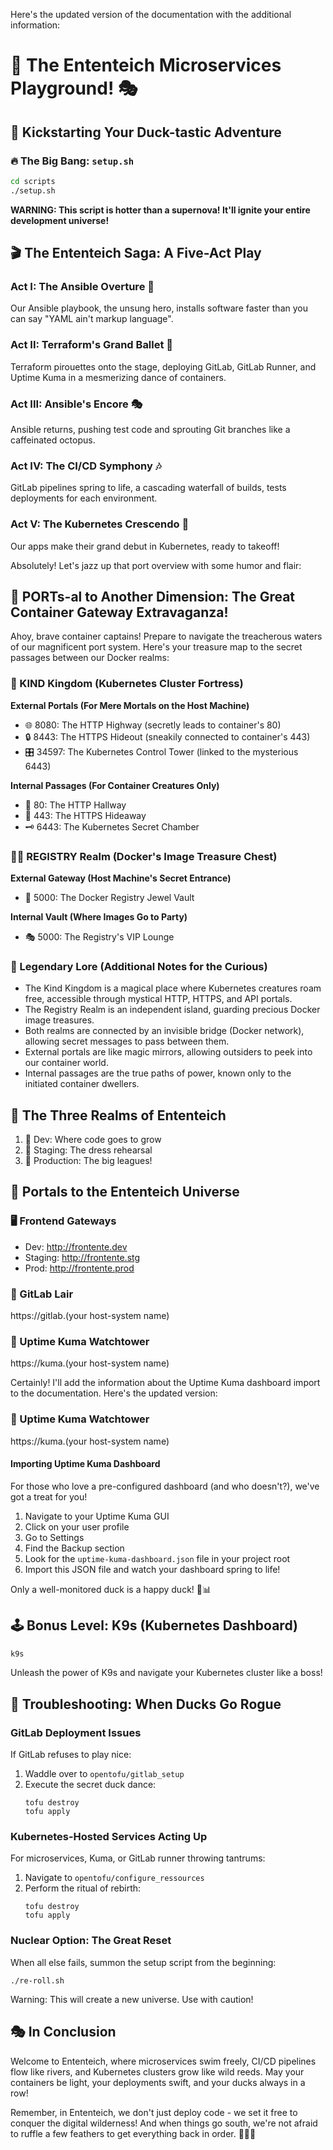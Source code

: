 Here's the updated version of the documentation with the additional information:

# 🦆 The Ententeich Microservices Playground! 🎭

## 🚀 Kickstarting Your Duck-tastic Adventure

### 🔥 The Big Bang: `setup.sh`

```bash
cd scripts
./setup.sh
```

**WARNING: This script is hotter than a supernova! It'll ignite your entire development universe!**

## 🎬 The Ententeich Saga: A Five-Act Play

### Act I: The Ansible Overture 🎼
Our Ansible playbook, the unsung hero, installs software faster than you can say "YAML ain't markup language".

### Act II: Terraform's Grand Ballet 💃
Terraform pirouettes onto the stage, deploying GitLab, GitLab Runner, and Uptime Kuma in a mesmerizing dance of containers.

### Act III: Ansible's Encore 🎭
Ansible returns, pushing test code and sprouting Git branches like a caffeinated octopus.

### Act IV: The CI/CD Symphony 🎶
GitLab pipelines spring to life, a cascading waterfall of builds, tests deployments for each environment.

### Act V: The Kubernetes Crescendo 🌟
Our apps make their grand debut in Kubernetes, ready to takeoff!

Absolutely! Let's jazz up that port overview with some humor and flair:

## 🚢 PORTs-al to Another Dimension: The Great Container Gateway Extravaganza!

Ahoy, brave container captains! Prepare to navigate the treacherous waters of our magnificent port system. Here's your treasure map to the secret passages between our Docker realms:

### 🏰 KIND Kingdom (Kubernetes Cluster Fortress)

**External Portals (For Mere Mortals on the Host Machine)**
- 🌐 8080: The HTTP Highway (secretly leads to container's 80)
- 🔒 8443: The HTTPS Hideout (sneakily connected to container's 443)
- 🎛️ 34597: The Kubernetes Control Tower (linked to the mysterious 6443)

**Internal Passages (For Container Creatures Only)**
- 🚪 80: The HTTP Hallway
- 🔐 443: The HTTPS Hideaway
- 🗝️ 6443: The Kubernetes Secret Chamber

### 🏴‍☠️ REGISTRY Realm (Docker's Image Treasure Chest)

**External Gateway (Host Machine's Secret Entrance)**
- 💎 5000: The Docker Registry Jewel Vault

**Internal Vault (Where Images Go to Party)**
- 🎭 5000: The Registry's VIP Lounge

### 📜 Legendary Lore (Additional Notes for the Curious)

- The Kind Kingdom is a magical place where Kubernetes creatures roam free, accessible through mystical HTTP, HTTPS, and API portals.
- The Registry Realm is an independent island, guarding precious Docker image treasures.
- Both realms are connected by an invisible bridge (Docker network), allowing secret messages to pass between them.
- External portals are like magic mirrors, allowing outsiders to peek into our container world.
- Internal passages are the true paths of power, known only to the initiated container dwellers.

## 🎨 The Three Realms of Ententeich

1. 🌱 Dev: Where code goes to grow
2. 🌼 Staging: The dress rehearsal
3. 🌳 Production: The big leagues!

## 🔗 Portals to the Ententeich Universe

### 🖥️ Frontend Gateways
- Dev: http://frontente.dev
- Staging: http://frontente.stg
- Prod: http://frontente.prod

### 🦊 GitLab Lair
https://gitlab.(your host-system name)

### 👀 Uptime Kuma Watchtower
https://kuma.(your host-system name)

Certainly! I'll add the information about the Uptime Kuma dashboard import to the documentation. Here's the updated version:


### 👀 Uptime Kuma Watchtower
https://kuma.(your host-system name)

#### Importing Uptime Kuma Dashboard
For those who love a pre-configured dashboard (and who doesn't?), we've got a treat for you!

1. Navigate to your Uptime Kuma GUI
2. Click on your user profile
3. Go to Settings
4. Find the Backup section
5. Look for the `uptime-kuma-dashboard.json` file in your project root
6. Import this JSON file and watch your dashboard spring to life!

Only a well-monitored duck is a happy duck! 🦆📊


## 🕹️ Bonus Level: K9s (Kubernetes Dashboard)

```bash
k9s
```
Unleash the power of K9s and navigate your Kubernetes cluster like a boss!

## 🚨 Troubleshooting: When Ducks Go Rogue

### GitLab Deployment Issues
If GitLab refuses to play nice:
1. Waddle over to `opentofu/gitlab_setup`
2. Execute the secret duck dance:
   ```
   tofu destroy
   tofu apply
   ```

### Kubernetes-Hosted Services Acting Up
For microservices, Kuma, or GitLab runner throwing tantrums:
1. Navigate to `opentofu/configure_ressources`
2. Perform the ritual of rebirth:
   ```
   tofu destroy
   tofu apply
   ```

### Nuclear Option: The Great Reset
When all else fails, summon the setup script from the beginning:
```
./re-roll.sh
```
Warning: This will create a new universe. Use with caution!

## 🎭 In Conclusion

Welcome to Ententeich, where microservices swim freely, CI/CD pipelines flow like rivers, and Kubernetes clusters grow like wild reeds. May your containers be light, your deployments swift, and your ducks always in a row!

Remember, in Ententeich, we don't just deploy code - we set it free to conquer the digital wilderness! And when things go south, we're not afraid to ruffle a few feathers to get everything back in order. 🦆🚀🌈
